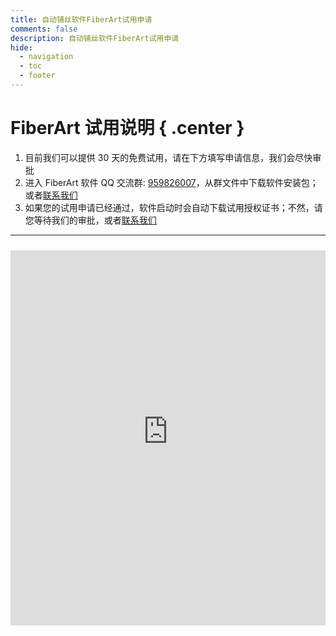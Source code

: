 ```yaml
---
title: 自动铺丝软件FiberArt试用申请
comments: false
description: 自动铺丝软件FiberArt试用申请
hide:
  - navigation
  - toc
  - footer
---
```


# FiberArt 试用说明 { .center } 

1. 目前我们可以提供 30 天的免费试用，请在下方填写申请信息，我们会尽快审批
2. 进入 FiberArt 软件 QQ 交流群: [959826007](https://qm.qq.com/q/4qmMJzRYt2)，从群文件中下载软件安装包；或者[联系我们](../contact.md)
3. 如果您的试用申请已经通过，软件启动时会自动下载试用授权证书；不然，请您等待我们的审批，或者[联系我们](../contact.md)

---

<iframe src="https://zen-license-v2.myshawn.com/client/requestLicense/FiberArt" 
width="100%" 
style="border: none; margin-top: 10px"
class="iframe-license"
> 
</iframe>

<style> 
.center { text-align: center; }
.iframe-license {
  height: 600px;
}

@media screen and (max-width: 600px) {
  .iframe-license {
    height: 1000px;
  }
}
</style>